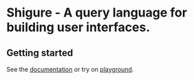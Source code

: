 # Shigure - A query language for building user interfaces.

## Getting started

See the [documentation](https://docs.guiql.com) or try on [playground](https://guiql.com).
